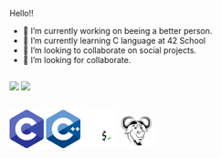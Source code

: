 Hello!! 
- 🔭 I’m currently working on beeing a better person.
- 🌱 I’m currently learning C language at 42 School
- 👯 I’m looking to collaborate on social projects. 
- 🤔 I’m looking for collaborate.

##
<div style="display: inline_block">
  
<img height=180em src="https://github-readme-stats.vercel.app/api?username=FaustoFaggion&show_icons=true&theme=dracula">

<img height=180em src="https://github-readme-stats.vercel.app/api/top-langs/?username=FaustoFaggion&show_icons=true&theme=dracula&layout=compact">
</div>

##
<div>
<img width=60 src="./images/c_logo.svg">
<img width=60 src="./images/cpp_logo.png">
<img width=60 src="./images/bash_logo.png">
<img width=60 src="./images/makefile_logo.png">
</div>
